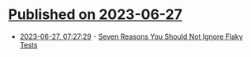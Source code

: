 # [Published on 2023-06-27](index.md)

* [2023-06-27, 07:27:29](https://lobste.rs/s/cloljb/seven_reasons_you_should_not_ignore_flaky) - [Seven Reasons You Should Not Ignore Flaky Tests](https://gradle.com/blog/seven-reasons-you-should-not-ignore-flaky-tests/)
